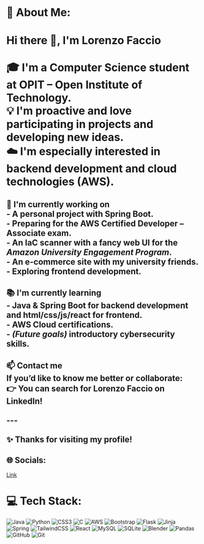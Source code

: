 
# 💫 About Me:
# Hi there 👋, I'm Lorenzo Faccio  <br><br>🎓 I'm a **Computer Science student at OPIT – Open Institute of Technology**.  <br>💡 I'm proactive and love participating in projects and developing new ideas.  <br>☁️ I'm especially interested in **backend development** and **cloud technologies (AWS)**. 
## 🌱 I'm currently working on<br>- A personal project with **Spring Boot**.  <br>- Preparing for the **AWS Certified Developer – Associate** exam.  <br>- An **IaC scanner** with a fancy web UI for the *Amazon University Engagement Program*.  <br>- An **e-commerce site** with my university friends.  <br>- Exploring **frontend development**.  
## 📚 I'm currently learning<br>- **Java & Spring Boot** for backend development and html/css/js/react for frontend.  <br>- **AWS Cloud certifications**.  <br>- *(Future goals)* introductory **cybersecurity** skills.  
## 📫 Contact me<br>If you’d like to know me better or collaborate:  <br>👉 You can search for Lorenzo Faccio on LinkedIn!<br><br>---<br><br>✨ Thanks for visiting my profile!  


## 🌐 Socials:
[Link](www.linkedin.com/in/lorenzo-faccio) 

# 💻 Tech Stack:
![Java](https://img.shields.io/badge/java-%23ED8B00.svg?style=for-the-badge&logo=openjdk&logoColor=white) ![Python](https://img.shields.io/badge/python-3670A0?style=for-the-badge&logo=python&logoColor=ffdd54) ![CSS3](https://img.shields.io/badge/css3-%231572B6.svg?style=for-the-badge&logo=css3&logoColor=white) ![C](https://img.shields.io/badge/c-%2300599C.svg?style=for-the-badge&logo=c&logoColor=white) ![AWS](https://img.shields.io/badge/AWS-%23FF9900.svg?style=for-the-badge&logo=amazon-aws&logoColor=white) ![Bootstrap](https://img.shields.io/badge/bootstrap-%238511FA.svg?style=for-the-badge&logo=bootstrap&logoColor=white) ![Flask](https://img.shields.io/badge/flask-%23000.svg?style=for-the-badge&logo=flask&logoColor=white) ![Jinja](https://img.shields.io/badge/jinja-white.svg?style=for-the-badge&logo=jinja&logoColor=black) ![Spring](https://img.shields.io/badge/spring-%236DB33F.svg?style=for-the-badge&logo=spring&logoColor=white) ![TailwindCSS](https://img.shields.io/badge/tailwindcss-%2338B2AC.svg?style=for-the-badge&logo=tailwind-css&logoColor=white) ![React](https://img.shields.io/badge/react-%2320232a.svg?style=for-the-badge&logo=react&logoColor=%2361DAFB) ![MySQL](https://img.shields.io/badge/mysql-4479A1.svg?style=for-the-badge&logo=mysql&logoColor=white) ![SQLite](https://img.shields.io/badge/sqlite-%2307405e.svg?style=for-the-badge&logo=sqlite&logoColor=white) ![Blender](https://img.shields.io/badge/blender-%23F5792A.svg?style=for-the-badge&logo=blender&logoColor=white) ![Pandas](https://img.shields.io/badge/pandas-%23150458.svg?style=for-the-badge&logo=pandas&logoColor=white) ![GitHub](https://img.shields.io/badge/github-%23121011.svg?style=for-the-badge&logo=github&logoColor=white) ![Git](https://img.shields.io/badge/git-%23F05033.svg?style=for-the-badge&logo=git&logoColor=white)
